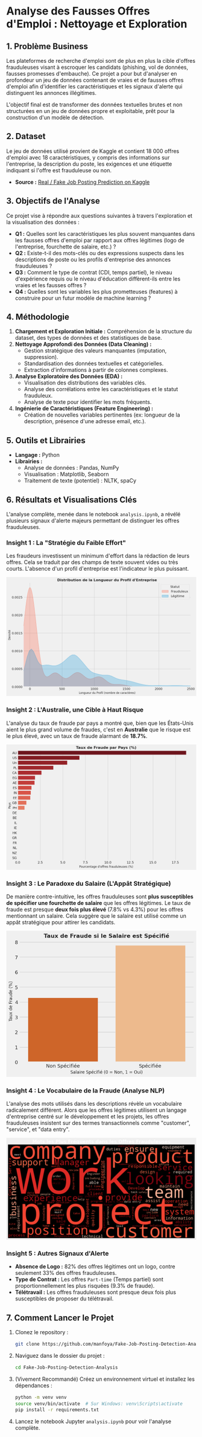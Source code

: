 # Analyse des Fausses Offres d'Emploi : Nettoyage et Exploration

## 1. Problème Business

Les plateformes de recherche d'emploi sont de plus en plus la cible d'offres frauduleuses visant à escroquer les candidats (phishing, vol de données, fausses promesses d'embauche). Ce projet a pour but d'analyser en profondeur un jeu de données contenant de vraies et de fausses offres d'emploi afin d'identifier les caractéristiques et les signaux d'alerte qui distinguent les annonces illégitimes.

L'objectif final est de transformer des données textuelles brutes et non structurées en un jeu de données propre et exploitable, prêt pour la construction d'un modèle de détection.

## 2. Dataset

Le jeu de données utilisé provient de Kaggle et contient 18 000 offres d'emploi avec 18 caractéristiques, y compris des informations sur l'entreprise, la description du poste, les exigences et une étiquette indiquant si l'offre est frauduleuse ou non.

- **Source :** [Real / Fake Job Posting Prediction on Kaggle](https://www.kaggle.com/datasets/shivamb/real-or-fake-fake-jobposting-prediction)

## 3. Objectifs de l'Analyse

Ce projet vise à répondre aux questions suivantes à travers l'exploration et la visualisation des données :

*   **Q1 :** Quelles sont les caractéristiques les plus souvent manquantes dans les fausses offres d'emploi par rapport aux offres légitimes (logo de l'entreprise, fourchette de salaire, etc.) ?
*   **Q2 :** Existe-t-il des mots-clés ou des expressions suspects dans les descriptions de poste ou les profils d'entreprise des annonces frauduleuses ?
*   **Q3 :** Comment le type de contrat (CDI, temps partiel), le niveau d'expérience requis ou le niveau d'éducation diffèrent-ils entre les vraies et les fausses offres ?
*   **Q4 :** Quelles sont les variables les plus prometteuses (features) à construire pour un futur modèle de machine learning ?

## 4. Méthodologie

1.  **Chargement et Exploration Initiale :** Compréhension de la structure du dataset, des types de données et des statistiques de base.
2.  **Nettoyage Approfondi des Données (Data Cleaning) :**
    -   Gestion stratégique des valeurs manquantes (imputation, suppression).
    -   Standardisation des données textuelles et catégorielles.
    -   Extraction d'informations à partir de colonnes complexes.
3.  **Analyse Exploratoire des Données (EDA) :**
    -   Visualisation des distributions des variables clés.
    -   Analyse des corrélations entre les caractéristiques et le statut frauduleux.
    -   Analyse de texte pour identifier les mots fréquents.
4.  **Ingénierie de Caractéristiques (Feature Engineering) :**
    -   Création de nouvelles variables pertinentes (ex: longueur de la description, présence d'une adresse email, etc.).

## 5. Outils et Librairies

*   **Langage :** Python
*   **Librairies :**
    *   Analyse de données : Pandas, NumPy
    *   Visualisation : Matplotlib, Seaborn
    *   Traitement de texte (potentiel) : NLTK, spaCy

## 6. Résultats et Visualisations Clés

L'analyse complète, menée dans le notebook `analysis.ipynb`, a révélé plusieurs signaux d'alerte majeurs permettant de distinguer les offres frauduleuses.

### Insight 1 : La "Stratégie du Faible Effort"

Les fraudeurs investissent un minimum d'effort dans la rédaction de leurs offres. Cela se traduit par des champs de texte souvent vides ou très courts. L'absence d'un profil d'entreprise est l'indicateur le plus puissant.

![Distribution de la longueur du profil d'entreprise](images/profile_length_distribution.png)

### Insight 2 : L'Australie, une Cible à Haut Risque

L'analyse du taux de fraude par pays a montré que, bien que les États-Unis aient le plus grand volume de fraudes, c'est en **Australie** que le risque est le plus élevé, avec un taux de fraude alarmant de **18.7%**.

![Taux de fraude par pays](images/risk_by_country.png)

### Insight 3 : Le Paradoxe du Salaire (L'Appât Stratégique)

De manière contre-intuitive, les offres frauduleuses sont **plus susceptibles de spécifier une fourchette de salaire** que les offres légitimes. Le taux de fraude est presque **deux fois plus élevé** (7.8% vs 4.3%) pour les offres mentionnant un salaire. Cela suggère que le salaire est utilisé comme un appât stratégique pour attirer les candidats.

![Taux de fraude lié au salaire](images/salary_risk.png)

### Insight 4 : Le Vocabulaire de la Fraude (Analyse NLP)

L'analyse des mots utilisés dans les descriptions révèle un vocabulaire radicalement différent. Alors que les offres légitimes utilisent un langage d'entreprise centré sur le développement et les projets, les offres frauduleuses insistent sur des termes transactionnels comme "customer", "service", et "data entry".

![Nuage de mots des offres frauduleuses](images/wordcloud_fraud.png)

### Insight 5 : Autres Signaux d'Alerte

- **Absence de Logo :** 82% des offres légitimes ont un logo, contre seulement 33% des offres frauduleuses.
- **Type de Contrat :** Les offres `Part-time` (Temps partiel) sont proportionnellement les plus risquées (9.3% de fraude).
- **Télétravail :** Les offres frauduleuses sont presque deux fois plus susceptibles de proposer du télétravail.

## 7. Comment Lancer le Projet

1.  Clonez le repository :
    ```bash
    git clone https://github.com/manfoya/Fake-Job-Posting-Detection-Analysis.git
    ```
2.  Naviguez dans le dossier du projet :
    ```bash
    cd Fake-Job-Posting-Detection-Analysis
    ```
3.  (Vivement Recommandé) Créez un environnement virtuel et installez les dépendances :
    ```bash
    python -m venv venv
    source venv/bin/activate  # Sur Windows: venv\Scripts\activate
    pip install -r requirements.txt
    ```
4.  Lancez le notebook Jupyter `analysis.ipynb` pour voir l'analyse complète.